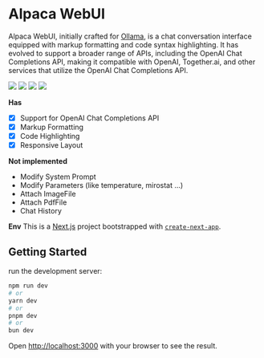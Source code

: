 # Alpaca WebUI
Alpaca WebUI, initially crafted for [Ollama](https://ollama.com/), is a chat conversation interface equipped with markup formatting and code syntax highlighting. It has evolved to support a broader range of APIs, including the OpenAI Chat Completions API, making it compatible with OpenAI, Together.ai, and other services that utilize the OpenAI Chat Completions API.

<a href="https://github.com/mmo80/alpaca-webui/actions/workflows/integrations.yml"><img src="https://img.shields.io/github/actions/workflow/status/mmo80/alpaca-webui/integrations.yml" /></a> <img src="https://img.shields.io/github/commit-activity/t/mmo80/alpaca-webui" /> <img src="https://img.shields.io/github/languages/top/mmo80/alpaca-webui" /> <img src="https://img.shields.io/github/repo-size/mmo80/alpaca-webui" />
<br>

**Has**
- [x] Support for OpenAI Chat Completions API
- [x] Markup Formatting
- [x] Code Highlighting
- [x] Responsive Layout

**Not implemented**
- Modify System Prompt
- Modify Parameters (like temperature, mirostat ...)
- Attach ImageFile
- Attach PdfFile
- Chat History

**Env**
This is a [Next.js](https://nextjs.org/) project bootstrapped with [`create-next-app`](https://github.com/vercel/next.js/tree/canary/packages/create-next-app).

## Getting Started

run the development server:

```bash
npm run dev
# or
yarn dev
# or
pnpm dev
# or
bun dev
```

Open [http://localhost:3000](http://localhost:3000) with your browser to see the result.
